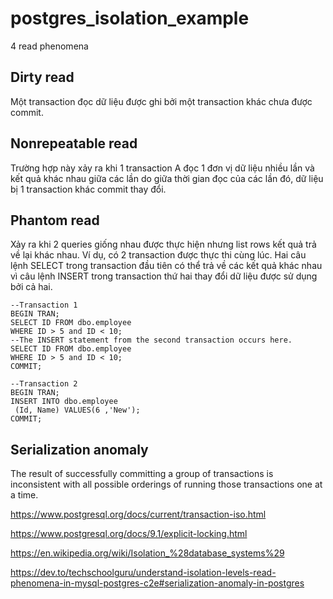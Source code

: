 # postgres_isolation_example

4 read phenomena

## Dirty read

Một transaction đọc dữ liệu được ghi bởi một transaction khác chưa được commit.


## Nonrepeatable read

Trường hợp này xảy ra khi 1 transaction A đọc 1 đơn vị dữ liệu nhiều lần và kết quả khác nhau giữa các lần do giữa thời gian đọc của các lần đó, dữ liệu bị 1 transaction khác commit thay đổi.


## Phantom read

Xảy ra khi 2 queries giống nhau được thực hiện nhưng list rows kết quả trả về lại khác nhau. Ví dụ, có 2 transaction được thực thi cùng lúc. Hai câu lệnh SELECT trong transaction đầu tiên có thể trả về các kết quả khác nhau vì câu lệnh INSERT trong transaction thứ hai thay đổi dữ liệu được sử dụng bởi cả hai.

````
--Transaction 1  
BEGIN TRAN;  
SELECT ID FROM dbo.employee  
WHERE ID > 5 and ID < 10;  
--The INSERT statement from the second transaction occurs here.  
SELECT ID FROM dbo.employee  
WHERE ID > 5 and ID < 10;  
COMMIT;
````

````
--Transaction 2  
BEGIN TRAN;  
INSERT INTO dbo.employee  
 (Id, Name) VALUES(6 ,'New');  
COMMIT;
````

## Serialization anomaly

The result of successfully committing a group of transactions is inconsistent with all possible orderings of running those transactions one at a time.

https://www.postgresql.org/docs/current/transaction-iso.html

https://www.postgresql.org/docs/9.1/explicit-locking.html

https://en.wikipedia.org/wiki/Isolation_%28database_systems%29

https://dev.to/techschoolguru/understand-isolation-levels-read-phenomena-in-mysql-postgres-c2e#serialization-anomaly-in-postgres
